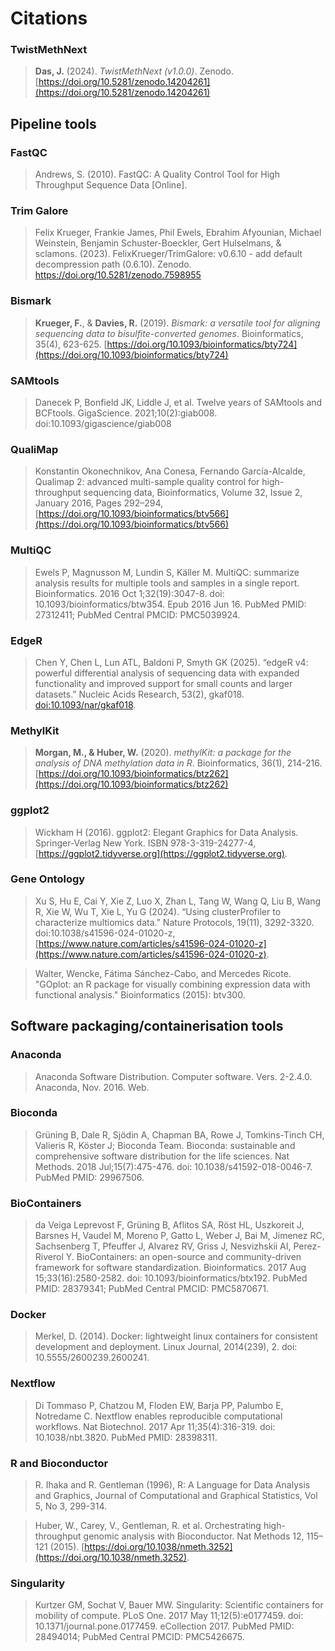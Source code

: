 # Citations

### TwistMethNext
>**Das, J.** (2024). *TwistMethNext (v1.0.0)*. Zenodo.  [https://doi.org/10.5281/zenodo.14204261](https://doi.org/10.5281/zenodo.14204261)

## Pipeline tools

### FastQC
>Andrews, S. (2010). FastQC: A Quality Control Tool for High Throughput Sequence Data [Online].

### Trim Galore
>Felix Krueger, Frankie James, Phil Ewels, Ebrahim Afyounian, Michael Weinstein, Benjamin Schuster-Boeckler, Gert Hulselmans, & sclamons. (2023). FelixKrueger/TrimGalore: v0.6.10 - add default decompression path (0.6.10). Zenodo. https://doi.org/10.5281/zenodo.7598955

### Bismark
>**Krueger, F.**, & **Davies, R.** (2019). *Bismark: a versatile tool for aligning sequencing data to bisulfite-converted genomes*. Bioinformatics, 35(4), 623-625. [https://doi.org/10.1093/bioinformatics/bty724](https://doi.org/10.1093/bioinformatics/bty724)

### SAMtools
>Danecek P, Bonfield JK, Liddle J, et al. Twelve years of SAMtools and BCFtools. GigaScience. 2021;10(2):giab008. doi:10.1093/gigascience/giab008

### QualiMap
>Konstantin Okonechnikov, Ana Conesa, Fernando García-Alcalde, Qualimap 2: advanced multi-sample quality control for high-throughput sequencing data, Bioinformatics, Volume 32, Issue 2, January 2016, Pages 292–294, [https://doi.org/10.1093/bioinformatics/btv566](https://doi.org/10.1093/bioinformatics/btv566)

### MultiQC
>Ewels P, Magnusson M, Lundin S, Käller M. MultiQC: summarize analysis results for multiple tools and samples in a single report. Bioinformatics. 2016 Oct 1;32(19):3047-8. doi: 10.1093/bioinformatics/btw354. Epub 2016 Jun 16. PubMed PMID: 27312411; PubMed Central PMCID: PMC5039924.

### EdgeR
>Chen Y, Chen L, Lun ATL, Baldoni P, Smyth GK (2025). “edgeR v4: powerful differential analysis of sequencing data with expanded functionality and improved support for small counts and larger datasets.” Nucleic Acids Research, 53(2), gkaf018. [doi:10.1093/nar/gkaf018](doi:10.1093/nar/gkaf018).

### MethylKit
>**Morgan, M., & Huber, W.** (2020). *methylKit: a package for the analysis of DNA methylation data in R*. Bioinformatics, 36(1), 214-216.  [https://doi.org/10.1093/bioinformatics/btz262](https://doi.org/10.1093/bioinformatics/btz262)

### ggplot2
>Wickham H (2016). ggplot2: Elegant Graphics for Data Analysis. Springer-Verlag New York. ISBN 978-3-319-24277-4, [https://ggplot2.tidyverse.org](https://ggplot2.tidyverse.org).

### Gene Ontology
>Xu S, Hu E, Cai Y, Xie Z, Luo X, Zhan L, Tang W, Wang Q, Liu B, Wang R, Xie W, Wu T, Xie L, Yu G (2024). “Using clusterProfiler to characterize multiomics data.” Nature Protocols, 19(11), 3292-3320. doi:10.1038/s41596-024-01020-z, [https://www.nature.com/articles/s41596-024-01020-z](https://www.nature.com/articles/s41596-024-01020-z).

>Walter, Wencke, Fátima Sánchez-Cabo, and Mercedes Ricote. "GOplot: an R package for visually combining expression data with functional analysis." Bioinformatics (2015): btv300.

## Software packaging/containerisation tools

### Anaconda
>Anaconda Software Distribution. Computer software. Vers. 2-2.4.0. Anaconda, Nov. 2016. Web.

### Bioconda
>Grüning B, Dale R, Sjödin A, Chapman BA, Rowe J, Tomkins-Tinch CH, Valieris R, Köster J; Bioconda Team. Bioconda: sustainable and comprehensive software distribution for the life sciences. Nat Methods. 2018 Jul;15(7):475-476. doi: 10.1038/s41592-018-0046-7. PubMed PMID: 29967506.

### BioContainers
>da Veiga Leprevost F, Grüning B, Aflitos SA, Röst HL, Uszkoreit J, Barsnes H, Vaudel M, Moreno P, Gatto L, Weber J, Bai M, Jimenez RC, Sachsenberg T, Pfeuffer J, Alvarez RV, Griss J, Nesvizhskii AI, Perez-Riverol Y. BioContainers: an open-source and community-driven framework for software standardization. Bioinformatics. 2017 Aug 15;33(16):2580-2582. doi: 10.1093/bioinformatics/btx192. PubMed PMID: 28379341; PubMed Central PMCID: PMC5870671.

### Docker
>Merkel, D. (2014). Docker: lightweight linux containers for consistent development and deployment. Linux Journal, 2014(239), 2. doi: 10.5555/2600239.2600241.

### Nextflow

>Di Tommaso P, Chatzou M, Floden EW, Barja PP, Palumbo E, Notredame C. Nextflow enables reproducible computational workflows. Nat Biotechnol. 2017 Apr 11;35(4):316-319. doi: 10.1038/nbt.3820. PubMed PMID: 28398311.

### R and Bioconductor
>R. Ihaka and R. Gentleman (1996), R: A Language for Data Analysis and Graphics, Journal of Computational and Graphical Statistics, Vol 5, No 3, 299-314.

>Huber, W., Carey, V., Gentleman, R. et al. Orchestrating high-throughput genomic analysis with Bioconductor. Nat Methods 12, 115–121 (2015). [https://doi.org/10.1038/nmeth.3252](https://doi.org/10.1038/nmeth.3252).

### Singularity
>Kurtzer GM, Sochat V, Bauer MW. Singularity: Scientific containers for mobility of compute. PLoS One. 2017 May 11;12(5):e0177459. doi: 10.1371/journal.pone.0177459. eCollection 2017. PubMed PMID: 28494014; PubMed Central PMCID: PMC5426675.